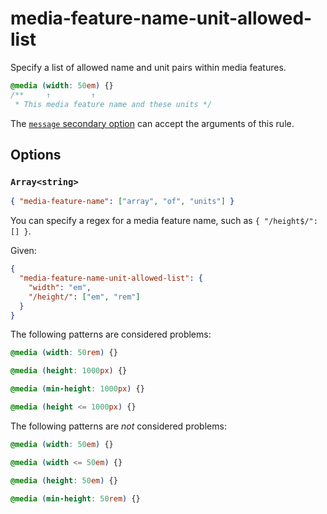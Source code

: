# media-feature-name-unit-allowed-list

Specify a list of allowed name and unit pairs within media features.

<!-- prettier-ignore -->
```css
@media (width: 50em) {}
/**     ↑         ↑
 * This media feature name and these units */
```

The [`message` secondary option](../../../docs/user-guide/configure.md#message) can accept the arguments of this rule.

## Options

### `Array<string>`

```json
{ "media-feature-name": ["array", "of", "units"] }
```

You can specify a regex for a media feature name, such as `{ "/height$/": [] }`.

Given:

```json
{
  "media-feature-name-unit-allowed-list": {
    "width": "em",
    "/height/": ["em", "rem"]
  }
}
```

The following patterns are considered problems:

<!-- prettier-ignore -->
```css
@media (width: 50rem) {}
```

<!-- prettier-ignore -->
```css
@media (height: 1000px) {}
```

<!-- prettier-ignore -->
```css
@media (min-height: 1000px) {}
```

<!-- prettier-ignore -->
```css
@media (height <= 1000px) {}
```

The following patterns are _not_ considered problems:

<!-- prettier-ignore -->
```css
@media (width: 50em) {}
```

<!-- prettier-ignore -->
```css
@media (width <= 50em) {}
```

<!-- prettier-ignore -->
```css
@media (height: 50em) {}
```

<!-- prettier-ignore -->
```css
@media (min-height: 50rem) {}
```
